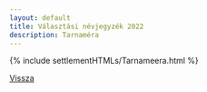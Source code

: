 ```yaml
---
layout: default
title: Választási névjegyzék 2022
description: Tarnaméra
---
```


{% include settlementHTMLs/Tarnameera.html %}

[Vissza](../)